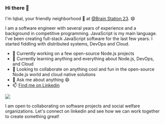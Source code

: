 ### Hi there 👋

I'm Iqbal, your friendly neighborhood 🥑 at [@Brain Station 23](https://brainstation-23.com). 😄

I am a software engineer with several years of experience and a background in competitive programming. JavaScript is my main language. I've been creating full-stack JavaScript software for the last few years. I started fiddling with distributed systems, DevOps and Cloud.

- 🔭 Currently working on a few open-source Node.js projects
- 🌱 Currently learning anything and everything about Node.js, DevOps, and Cloud
- 👯 Looking to collaborate on anything cool and fun in the open-source Node.js world and cloud native solutions
- 💬 Ask me about anything :smile:
- 📫 [Find me on Linkedin](https://www.linkedin.com/in/superiqbal7/)

<img  src="https://github-readme-stats.vercel.app/api?username=superiqbal7&count_private=true&show_icons=true&include_all_commits=true"/>

I am open to collaborating on software projects and social welfare organizations. Let's connect on linkedin and see how we can work together to create something great!
